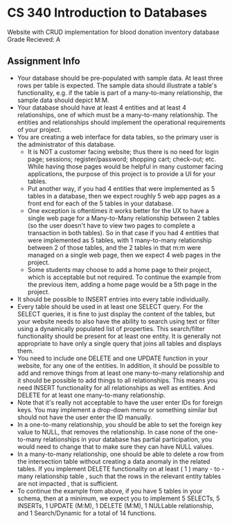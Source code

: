 # CS 340 Introduction to Databases
Website with CRUD implementation for blood donation inventory database
Grade Recieved: A

## Assignment Info
- Your database should be pre-populated with sample data. At least three rows per table is expected. The sample data should illustrate a table's functionality, e.g. if the table is part of a many-to-many relationship, the sample data should depict M:M.
- Your database should have at least 4 entities and at least 4 relationships, one of which must be a many-to-many relationship.  The entities and relationships should implement the operational requirements of your project.
- You are creating a web interface for data tables, so the primary user is the administrator of this database.
  - It is NOT a customer facing website; thus there is no need for login page; sessions; register/password; shopping cart; check-out; etc.  While having those pages would be helpful in many customer facing applications, the purpose of this project is to provide a UI for your tables. 
  - Put another way, if you had 4 entities that were implemented as 5 tables in a database, then we expect roughly 5 web app pages as a front end for each of the 5 tables in your database.
  - One exception is oftentimes it works better for the UX to have a single web page for a Many-to-Many relationship between 2 tables (so the user doesn't have to view two pages to complete a transaction in both tables). So in that case if you had 4 entities that were implemented as 5 tables, with 1 many-to-many relationship between 2 of those tables, and the 2 tables in that m:m were managed on a single web page, then we expect 4 web pages in the project. 
  - Some students may choose to add a home page to their project, which is acceptable but not required. To continue the example from the previous item, adding a home page would be a 5th page in the project. 
- It should be possible to INSERT entries into every table individually.
- Every table should be used in at least one SELECT query. For the SELECT queries, it is fine to just display the content of the tables, but your website needs to also have the ability to search using text or filter using a dynamically populated list of properties. This search/filter functionality should be present for at least one entity. It is generally not appropriate to have only a single query that joins all tables and displays them.
- You need to include one DELETE and one UPDATE function in your website, for any one of the entities. In addition, it should be possible to add and remove things from at least one many-to-many relationship and it should be possible to add things to all relationships. This means you need INSERT functionality for all relationships as well as entities. And DELETE for at least one many-to-many relationship.
- Note that it's really not acceptable to have the user enter IDs for foreign keys. You may implement a drop-down menu or something similar but should not have the user enter the ID manually. 
- In a one-to-many relationship, you should be able to set the foreign key value to NULL, that removes the relationship. In case none of the one-to-many relationships in your database has partial participation, you would need to change that to make sure they can have NULL values.
- In a many-to-many relationship, one should be able to delete a row from the intersection table without creating a data anomaly in the related tables. If you implement DELETE functionality on at least ( 1 ) many - to - many relationship table , such that the rows in the relevant entity tables are not impacted , that is sufficient.
- To continue the example from above, if you have 5 tables in your schema, then at a minimum, we expect you to implement 5 SELECTs, 5 INSERTs, 1 UPDATE (M:M), 1 DELETE (M:M), 1 NULLable relationship, and 1 Search/Dynamic for a total of 14 functions. 
